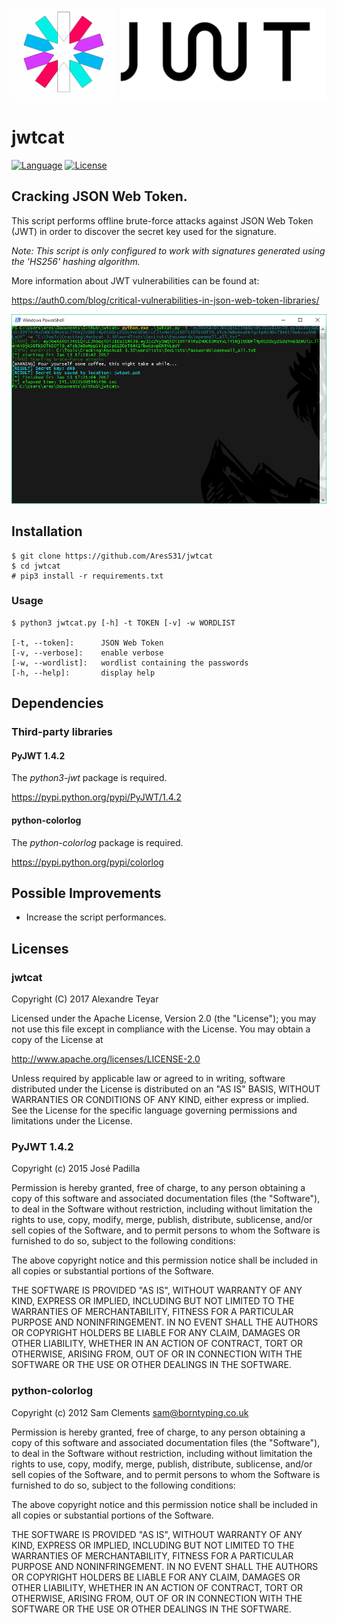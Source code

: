 ![JSON Web Token Cracker](images/jwtcat_logo.png)
# jwtcat
[![Language](https://img.shields.io/badge/Lang-Python-blue.svg)](https://www.python.org)
[![License](https://img.shields.io/badge/License-Apache%202.0-red.svg)](https://opensource.org/licenses/Apache-2.0)

## Cracking JSON Web Token.

This script performs offline brute-force attacks against JSON Web Token (JWT) in order to discover the secret key used for the signature. 

*Note: This script is only configured to work with signatures generated using the 'HS256' hashing algorithm.*

More information about JWT vulnerabilities can be found at:

<https://auth0.com/blog/critical-vulnerabilities-in-json-web-token-libraries/>

![example](images/example.png)

## Installation
    $ git clone https://github.com/AresS31/jwtcat
    $ cd jwtcat
    # pip3 install -r requirements.txt

### Usage
    $ python3 jwtcat.py [-h] -t TOKEN [-v] -w WORDLIST

    [-t, --token]:      JSON Web Token 
    [-v, --verbose]:    enable verbose
    [-w, --wordlist]:   wordlist containing the passwords
    [-h, --help]:       display help

## Dependencies
### Third-party libraries
#### PyJWT 1.4.2
The *python3-jwt* package is required. 

<https://pypi.python.org/pypi/PyJWT/1.4.2> 

#### python-colorlog
The *python-colorlog* package is required. 

<https://pypi.python.org/pypi/colorlog>

## Possible Improvements
* Increase the script performances.

## Licenses
### jwtcat
Copyright (C) 2017 Alexandre Teyar

Licensed under the Apache License, Version 2.0 (the "License");
you may not use this file except in compliance with the License.
You may obtain a copy of the License at

<http://www.apache.org/licenses/LICENSE-2.0>

Unless required by applicable law or agreed to in writing, software
distributed under the License is distributed on an "AS IS" BASIS,
WITHOUT WARRANTIES OR CONDITIONS OF ANY KIND, either express or implied.
See the License for the specific language governing permissions and
   limitations under the License. 

### PyJWT 1.4.2
Copyright (c) 2015 José Padilla

Permission is hereby granted, free of charge, to any person obtaining a copy
of this software and associated documentation files (the "Software"), to deal
in the Software without restriction, including without limitation the rights
to use, copy, modify, merge, publish, distribute, sublicense, and/or sell
copies of the Software, and to permit persons to whom the Software is
furnished to do so, subject to the following conditions:

The above copyright notice and this permission notice shall be included in all
copies or substantial portions of the Software.

THE SOFTWARE IS PROVIDED "AS IS", WITHOUT WARRANTY OF ANY KIND, EXPRESS OR
IMPLIED, INCLUDING BUT NOT LIMITED TO THE WARRANTIES OF MERCHANTABILITY,
FITNESS FOR A PARTICULAR PURPOSE AND NONINFRINGEMENT. IN NO EVENT SHALL THE
AUTHORS OR COPYRIGHT HOLDERS BE LIABLE FOR ANY CLAIM, DAMAGES OR OTHER
LIABILITY, WHETHER IN AN ACTION OF CONTRACT, TORT OR OTHERWISE, ARISING FROM,
OUT OF OR IN CONNECTION WITH THE SOFTWARE OR THE USE OR OTHER DEALINGS IN THE
SOFTWARE.

### python-colorlog
Copyright (c) 2012 Sam Clements sam@borntyping.co.uk

Permission is hereby granted, free of charge, to any person obtaining a copy
of this software and associated documentation files (the "Software"), to deal
in the Software without restriction, including without limitation the rights
to use, copy, modify, merge, publish, distribute, sublicense, and/or sell
copies of the Software, and to permit persons to whom the Software is
furnished to do so, subject to the following conditions:

The above copyright notice and this permission notice shall be included in all
copies or substantial portions of the Software.

THE SOFTWARE IS PROVIDED "AS IS", WITHOUT WARRANTY OF ANY KIND, EXPRESS OR
IMPLIED, INCLUDING BUT NOT LIMITED TO THE WARRANTIES OF MERCHANTABILITY,
FITNESS FOR A PARTICULAR PURPOSE AND NONINFRINGEMENT. IN NO EVENT SHALL THE
AUTHORS OR COPYRIGHT HOLDERS BE LIABLE FOR ANY CLAIM, DAMAGES OR OTHER
LIABILITY, WHETHER IN AN ACTION OF CONTRACT, TORT OR OTHERWISE, ARISING FROM,
OUT OF OR IN CONNECTION WITH THE SOFTWARE OR THE USE OR OTHER DEALINGS IN THE
SOFTWARE.
